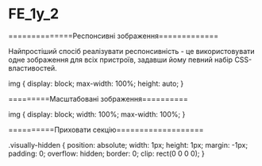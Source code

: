 # FE_1y_2

<!-- =======================CALC================= -->

<!--
.element {
 flex-basis: calc((100% - кол-во маржинов в строке * значение маржина) / кол-во элементов в строке);
};
 -->

==============Респонсивні зображення=============

Найпростіший спосіб реалізувати респонсивність - це використовувати одне зображення для всіх пристроїв, задавши йому певний набір CSS-властивостей.

img {
display: block;
max-width: 100%;
height: auto;
}

=========Масштабовані зображення==========

img {
display: block;
width: 100%;
max-width: 100%;
}

==========Приховати секцію===================

.visually-hidden {
position: absolute;
width: 1px;
height: 1px;
margin: -1px;
padding: 0;
overflow: hidden;
border: 0;
clip: rect(0 0 0 0);
}

